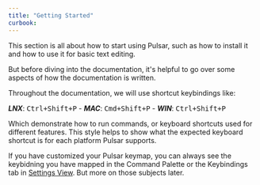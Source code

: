 ```yaml
---
title: "Getting Started"
curbook:
---
```


This section is all about how to start using Pulsar, such as how to install it
and how to use it for basic text editing.

But before diving into the documentation, it's helpful to go over some aspects of how the documentation is written.

Throughout the documentation, we will use shortcut keybindings like:

**_LNX_**: <kbd>Ctrl+Shift+P</kbd> -
**_MAC_**: <kbd>Cmd+Shift+P</kbd> -
**_WIN_**: <kbd>Ctrl+Shift+P</kbd>

Which demonstrate how to run commands, or keyboard shortcuts used for different features. This style helps to show what the expected keyboard shortcut is for each platform Pulsar supports.

If you have customized your Pulsar keymap, you can always see the keybidning you have mapped in the Command Palette or the Keybindings tab in [Settings View](TODO). But more on those subjects later.
